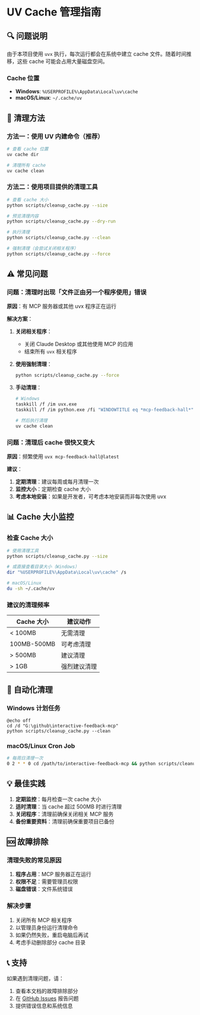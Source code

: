 # UV Cache 管理指南

## 🔍 问题说明

由于本项目使用 `uvx` 执行，每次运行都会在系统中建立 cache 文件。随着时间推移，这些 cache 可能会占用大量磁盘空间。

### Cache 位置
- **Windows**: `%USERPROFILE%\AppData\Local\uv\cache`
- **macOS/Linux**: `~/.cache/uv`

## 🧹 清理方法

### 方法一：使用 UV 内建命令（推荐）

```bash
# 查看 cache 位置
uv cache dir

# 清理所有 cache
uv cache clean
```

### 方法二：使用项目提供的清理工具

```bash
# 查看 cache 大小
python scripts/cleanup_cache.py --size

# 预览清理内容
python scripts/cleanup_cache.py --dry-run

# 执行清理
python scripts/cleanup_cache.py --clean

# 强制清理（会尝试关闭相关程序）
python scripts/cleanup_cache.py --force
```

## ⚠️ 常见问题

### 问题：清理时出现「文件正由另一个程序使用」错误

**原因**：有 MCP 服务器或其他 uvx 程序正在运行

**解决方案**：
1. **关闭相关程序**：
   - 关闭 Claude Desktop 或其他使用 MCP 的应用
   - 结束所有 `uvx` 相关程序

2. **使用强制清理**：
   ```bash
   python scripts/cleanup_cache.py --force
   ```

3. **手动清理**：
   ```bash
   # Windows
   taskkill /f /im uvx.exe
   taskkill /f /im python.exe /fi "WINDOWTITLE eq *mcp-feedback-hall*"

   # 然后执行清理
   uv cache clean
   ```

### 问题：清理后 cache 很快又变大

**原因**：频繁使用 `uvx mcp-feedback-hall@latest`

**建议**：
1. **定期清理**：建议每周或每月清理一次
2. **监控大小**：定期检查 cache 大小
3. **考虑本地安装**：如果是开发者，可考虑本地安装而非每次使用 uvx

## 📊 Cache 大小监控

### 检查 Cache 大小

```bash
# 使用清理工具
python scripts/cleanup_cache.py --size

# 或直接查看目录大小（Windows）
dir "%USERPROFILE%\AppData\Local\uv\cache" /s

# macOS/Linux
du -sh ~/.cache/uv
```

### 建议的清理频率

| Cache 大小 | 建议动作 |
|-----------|---------|
| < 100MB   | 无需清理 |
| 100MB-500MB | 可考虑清理 |
| > 500MB   | 建议清理 |
| > 1GB     | 强烈建议清理 |

## 🔧 自动化清理

### Windows 计划任务

```batch
@echo off
cd /d "G:\github\interactive-feedback-mcp"
python scripts/cleanup_cache.py --clean
```

### macOS/Linux Cron Job

```bash
# 每周日清理一次
0 2 * * 0 cd /path/to/interactive-feedback-mcp && python scripts/cleanup_cache.py --clean
```

## 💡 最佳实践

1. **定期监控**：每月检查一次 cache 大小
2. **适时清理**：当 cache 超过 500MB 时进行清理
3. **关闭程序**：清理前确保关闭相关 MCP 服务
4. **备份重要资料**：清理前确保重要项目已备份

## 🆘 故障排除

### 清理失败的常见原因

1. **程序占用**：MCP 服务器正在运行
2. **权限不足**：需要管理员权限
3. **磁盘错误**：文件系统错误

### 解决步骤

1. 关闭所有 MCP 相关程序
2. 以管理员身份运行清理命令
3. 如果仍然失败，重启电脑后再试
4. 考虑手动删除部分 cache 目录

## 📞 支持

如果遇到清理问题，请：
1. 查看本文档的故障排除部分
2. 在 [GitHub Issues](https://github.com/Minidoracat/mcp-feedback-hall/issues) 报告问题
3. 提供错误信息和系统信息

